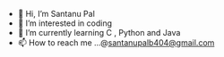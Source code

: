 - 👋 Hi, I’m Santanu Pal
- 👀 I’m interested in coding
- 🌱 I’m currently learning C , Python and Java 
- 📫 How to reach me ...@santanupalb404@gmail.com

<!---
code-with-santanu/code-with-santanu is a ✨ special ✨ repository because its `README.md` (this file) appears on your GitHub profile.
You can click the Preview link to take a look at your changes.
--->
